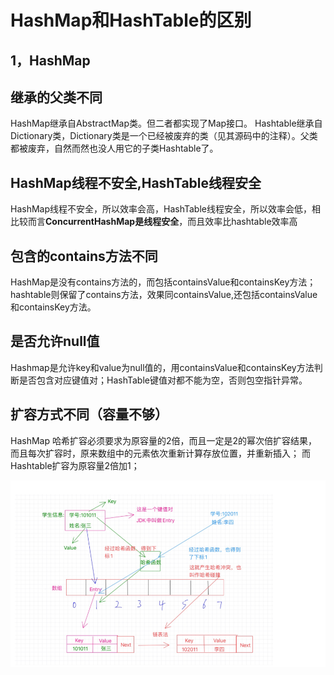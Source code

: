 # HashMap和HashTable的区别

## 1，HashMap

## **继承的父类不同**

HashMap继承自AbstractMap类。但二者都实现了Map接口。
Hashtable继承自Dictionary类，Dictionary类是一个已经被废弃的类（见其源码中的注释）。父类都被废弃，自然而然也没人用它的子类Hashtable了。

## **HashMap线程不安全,HashTable线程安全**

HashMap线程不安全，所以效率会高，HashTable线程安全，所以效率会低，相比较而言**ConcurrentHashMap是线程安全**，而且效率比hashtable效率高

## 包含的contains方法不同

HashMap是没有contains方法的，而包括containsValue和containsKey方法；hashtable则保留了contains方法，效果同containsValue,还包括containsValue和containsKey方法。

## 是否允许null值

Hashmap是允许key和value为null值的，用containsValue和containsKey方法判断是否包含对应键值对；HashTable键值对都不能为空，否则包空指针异常。

## 扩容方式不同（容量不够）

HashMap 哈希扩容必须要求为原容量的2倍，而且一定是2的幂次倍扩容结果，而且每次扩容时，原来数组中的元素依次重新计算存放位置，并重新插入；
而Hashtable扩容为原容量2倍加1；

![](../img/hashMap.png)